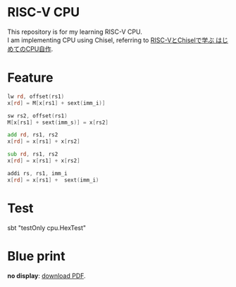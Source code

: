 # RISC-V CPU
This repository is for my learning RISC-V CPU.  
I am implementing CPU using Chisel, referring to [RISC-VとChiselで学ぶ はじめてのCPU自作](https://www.amazon.co.jp/RISC-V%E3%81%A8Chisel%E3%81%A7%E5%AD%A6%E3%81%B6-%E3%81%AF%E3%81%98%E3%82%81%E3%81%A6%E3%81%AECPU%E8%87%AA%E4%BD%9C-%E2%80%95%E2%80%95%E3%82%AA%E3%83%BC%E3%83%97%E3%83%B3%E3%82%BD%E3%83%BC%E3%82%B9%E5%91%BD%E4%BB%A4%E3%82%BB%E3%83%83%E3%83%88%E3%81%AB%E3%82%88%E3%82%8B%E3%82%AB%E3%82%B9%E3%82%BF%E3%83%A0CPU%E5%AE%9F%E8%A3%85%E3%81%B8%E3%81%AE%E7%AC%AC%E4%B8%80%E6%AD%A9-%E2%BB%84%E2%BC%AD-%E6%82%A0%E5%A4%AA%E6%9C%97-ebook/dp/B09CT1T9HT).  

# Feature
```asm
lw rd, offset(rs1)
x[rd] = M[x[rs1] + sext(imm_i)]

sw rs2, offset(rs1)
M[x[rs1] + sext(imm_s)] = x[rs2]

add rd, rs1, rs2
x[rd] = x[rs1] + x[rs2]

sub rd, rs1, rs2
x[rd] = x[rs1] + x[rs2]

addi rs, rs1, imm_i
x[rd] = x[rs1] +  sext(imm_i)

```

# Test
sbt "testOnly cpu.HexTest"

# Blue print
<object data="https://docs.google.com/document/d/1CQvRGIKmbReRsouicq_R9BqWo9fp8gGSY-xdJbbxCNE/export?format=pdf" type="application/pdf" width="100%" height="100%">
   <p><b>no display</b>: <a href="https://docs.google.com/document/d/1CQvRGIKmbReRsouicq_R9BqWo9fp8gGSY-xdJbbxCNE/export?format=pdf">download PDF</a>.</p>
</object>
